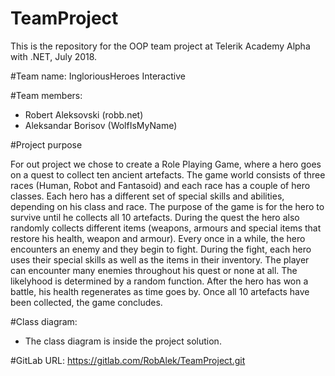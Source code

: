 # TeamProject

This is the repository for the OOP team project at Telerik Academy Alpha with .NET, July 2018.

#Team name:
IngloriousHeroes Interactive

#Team members:
- Robert Aleksovski (robb.net)
- Aleksandar Borisov (WolfIsMyName)

#Project purpose

For out project we chose to create a Role Playing Game, where a hero goes on a quest to collect ten ancient artefacts. The game world consists of three races (Human, Robot and Fantasoid) and each race has a couple of hero classes. Each hero has a different set of special skills and abilities, depending on his class and race. The purpose of the game is for the hero to survive until he collects all 10 artefacts. During the quest the hero also randomly collects different items (weapons, armours and special items that restore his health, weapon and armour). Every once in a while, the hero encounters an enemy and they begin to fight. During the fight, each hero uses their special skills as well as the items in their inventory. The player can encounter many enemies throughout his quest or none at all. The likelyhood is determined by a random function. After the hero has won a battle, his health regenerates as time goes by. Once all 10 artefacts have been collected, the game concludes.

#Class diagram:
- The class diagram is inside the project solution.

#GitLab URL:
https://gitlab.com/RobAlek/TeamProject.git